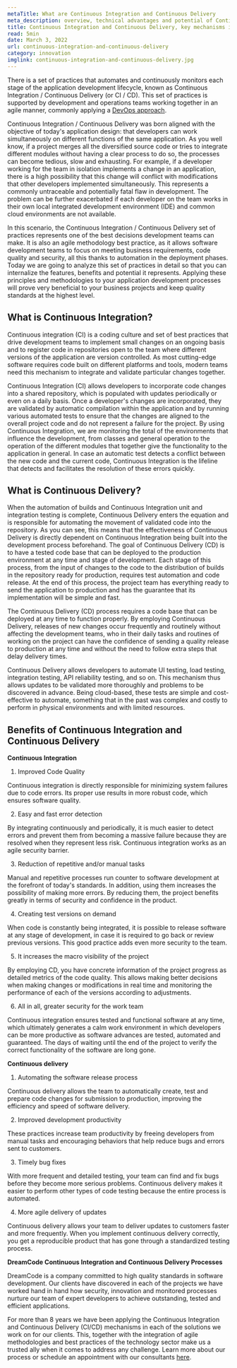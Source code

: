 ```yaml
---
metaTitle: What are Continuous Integration and Continuous Delivery
meta_description: overview, technical advantages and potential of Continuous Integration and Continuous Delivery (CI, CD) for software development optimization.
title: Continuous Integration and Continuous Delivery, key mechanisms in software success
read: 5min
date: March 3, 2022
url: continuous-integration-and-continuous-delivery
category: innovation
imglink: continuous-integration-and-continuous-delivery.jpg
---
```


There is a set of practices that automates and continuously monitors each stage of the application development lifecycle, known as Continuous Integration / Continuous Delivery (or CI / CD). This set of practices is supported by development and operations teams working together in an agile manner, commonly applying a [DevOps approach](https://www.dreamcodesoft.com/devops-the-recipe-of-success-software-development-for-companies).

Continuous Integration / Continuous Delivery was born aligned with the objective of today's application design: that developers can work simultaneously on different functions of the same application. As you well know, if a project merges all the diversified source code or tries to integrate different modules without having a clear process to do so, the processes can become tedious, slow and exhausting. For example, if a developer working for the team in isolation implements a change in an application, there is a high possibility that this change will conflict with modifications that other developers implemented simultaneously. This represents a commonly untraceable and potentially fatal flaw in development. The problem can be further exacerbated if each developer on the team works in their own local integrated development environment (IDE) and common cloud environments are not available.

In this scenario, the Continuous Integration / Continuous Delivery set of practices represents one of the best decisions development teams can make. It is also an agile methodology best practice, as it allows software development teams to focus on meeting business requirements, code quality and security, all this thanks to automation in the deployment phases. Today we are going to analyze this set of practices in detail so that you can internalize the features, benefits and potential it represents. Applying these principles and methodologies to your application development processes will prove very beneficial to your business projects and keep quality standards at the highest level.

## What is Continuous Integration?

Continuous integration (CI) is a coding culture and set of best practices that drive development teams to implement small changes on an ongoing basis and to register code in repositories open to the team where different versions of the application are version controlled. As most cutting-edge software requires code built on different platforms and tools, modern teams need this mechanism to integrate and validate particular changes together.

Continuous Integration (CI) allows developers to incorporate code changes into a shared repository, which is populated with updates periodically or even on a daily basis. Once a developer's changes are incorporated, they are validated by automatic compilation within the application and by running various automated tests to ensure that the changes are aligned to the overall project code and do not represent a failure for the project. By using Continuous Integration, we are monitoring the total of the environments that influence the development, from classes and general operation to the operation of the different modules that together give the functionality to the application in general. In case an automatic test detects a conflict between the new code and the current code, Continuous Integration is the lifeline that detects and facilitates the resolution of these errors quickly.

## What is Continuous Delivery?

When the automation of builds and Continuous Integration unit and integration testing is complete, Continuous Delivery enters the equation and is responsible for automating the movement of validated code into the repository. As you can see, this means that the effectiveness of Continuous Delivery is directly dependent on Continuous Integration being built into the development process beforehand. The goal of Continuous Delivery (CD) is to have a tested code base that can be deployed to the production environment at any time and stage of development. Each stage of this process, from the input of changes to the code to the distribution of builds in the repository ready for production, requires test automation and code release. At the end of this process, the project team has everything ready to send the application to production and has the guarantee that its implementation will be simple and fast.

The Continuous Delivery (CD) process requires a code base that can be deployed at any time to function properly. By employing Continuous Delivery, releases of new changes occur frequently and routinely without affecting the development teams, who in their daily tasks and routines of working on the project can have the confidence of sending a quality release to production at any time and without the need to follow extra steps that delay delivery times.

Continuous Delivery allows developers to automate UI testing, load testing, integration testing, API reliability testing, and so on. This mechanism thus allows updates to be validated more thoroughly and problems to be discovered in advance. Being cloud-based, these tests are simple and cost-effective to automate, something that in the past was complex and costly to perform in physical environments and with limited resources.

## Benefits of Continuous Integration and Continuous Delivery

**Continuous Integration**

1. Improved Code Quality

Continuous integration is directly responsible for minimizing system failures due to code errors. Its proper use results in more robust code, which ensures software quality.

2.  Easy and fast error detection

By integrating continuously and periodically, it is much easier to detect errors and prevent them from becoming a massive failure because they are resolved when they represent less risk. Continuous integration works as an agile security barrier.

3.  Reduction of repetitive and/or manual tasks

Manual and repetitive processes run counter to software development at the forefront of today's standards. In addition, using them increases the possibility of making more errors. By reducing them, the project benefits greatly in terms of security and confidence in the product.

4. Creating test versions on demand

When code is constantly being integrated, it is possible to release software at any stage of development, in case it is required to go back or review previous versions. This good practice adds even more security to the team.

5.  It increases the macro visibility of the project

By employing CD, you have concrete information of the project progress as detailed metrics of the code quality. This allows making better decisions when making changes or modifications in real time and monitoring the performance of each of the versions according to adjustments.

6.  All in all, greater security for the work team

Continuous integration ensures tested and functional software at any time, which ultimately generates a calm work environment in which developers can be more productive as software advances are tested, automated and guaranteed. The days of waiting until the end of the project to verify the correct functionality of the software are long gone.

**Continuous delivery**

1. Automating the software release process

Continuous delivery allows the team to automatically create, test and prepare code changes for submission to production, improving the efficiency and speed of software delivery.

2. Improved development productivity

These practices increase team productivity by freeing developers from manual tasks and encouraging behaviors that help reduce bugs and errors sent to customers.

3. Timely bug fixes

With more frequent and detailed testing, your team can find and fix bugs before they become more serious problems. Continuous delivery makes it easier to perform other types of code testing because the entire process is automated.

4. More agile delivery of updates

Continuous delivery allows your team to deliver updates to customers faster and more frequently. When you implement continuous delivery correctly, you get a reproducible product that has gone through a standardized testing process.

**DreamCode Continuous Integration and Continuous Delivery Processes**

DreamCode is a company committed to high quality standards in software development. Our clients have discovered in each of the projects we have worked hand in hand how security, innovation and monitored processes nurture our team of expert developers to achieve outstanding, tested and efficient applications.

For more than 8 years we have been applying the Continuous Integration and Continuous Delivery (CI/CD) mechanisms in each of the solutions we work on for our clients. This, together with the integration of agile methodologies and best practices of the technology sector make us a trusted ally when it comes to address any challenge. Learn more about our process or schedule an appointment with our consultants [here](https://www.dreamcodesoft.com).
